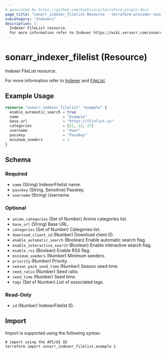 ```yaml
---
# generated by https://github.com/hashicorp/terraform-plugin-docs
page_title: "sonarr_indexer_filelist Resource - terraform-provider-sonarr"
subcategory: "Indexers"
description: |-
  Indexer FileList resource.
  For more information refer to Indexer https://wiki.servarr.com/sonarr/settings#indexers and FileList https://wiki.servarr.com/sonarr/supported#filelist.
---
```


# sonarr_indexer_filelist (Resource)

<!-- subcategory:Indexers -->Indexer FileList resource.
For more information refer to [Indexer](https://wiki.servarr.com/sonarr/settings#indexers) and [FileList](https://wiki.servarr.com/sonarr/supported#filelist).

## Example Usage

```terraform
resource "sonarr_indexer_filelist" "example" {
  enable_automatic_search = true
  name                    = "Example"
  base_url                = "https://filelist.io"
  categories              = [21, 23, 27]
  username                = "User"
  passkey                 = "PassKey"
  minimum_seeders         = 1
}
```

<!-- schema generated by tfplugindocs -->
## Schema

### Required

- `name` (String) IndexerFilelist name.
- `passkey` (String, Sensitive) Passkey.
- `username` (String) Username.

### Optional

- `anime_categories` (Set of Number) Anime categories list.
- `base_url` (String) Base URL.
- `categories` (Set of Number) Categories list.
- `download_client_id` (Number) Download client ID.
- `enable_automatic_search` (Boolean) Enable automatic search flag.
- `enable_interactive_search` (Boolean) Enable interactive search flag.
- `enable_rss` (Boolean) Enable RSS flag.
- `minimum_seeders` (Number) Minimum seeders.
- `priority` (Number) Priority.
- `season_pack_seed_time` (Number) Season seed time.
- `seed_ratio` (Number) Seed ratio.
- `seed_time` (Number) Seed time.
- `tags` (Set of Number) List of associated tags.

### Read-Only

- `id` (Number) IndexerFilelist ID.

## Import

Import is supported using the following syntax:

```shell
# import using the API/UI ID
terraform import sonarr_indexer_filelist.example 1
```
